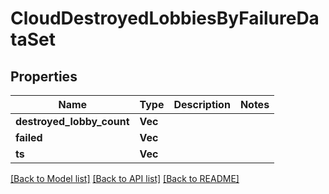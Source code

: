 # CloudDestroyedLobbiesByFailureDataSet

## Properties

Name | Type | Description | Notes
------------ | ------------- | ------------- | -------------
**destroyed_lobby_count** | **Vec<i64>** |  | 
**failed** | **Vec<bool>** |  | 
**ts** | **Vec<i64>** |  | 

[[Back to Model list]](../README.md#documentation-for-models) [[Back to API list]](../README.md#documentation-for-api-endpoints) [[Back to README]](../README.md)


